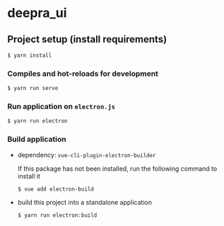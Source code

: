 # deepra_ui

## Project setup (install requirements)
```bash
$ yarn install
```

### Compiles and hot-reloads for development
```bash
$ yarn run serve
```

### Run application on `electron.js`
```bash
$ yarn run electron
```

### Build application
- dependency: `vue-cli-plugin-electron-builder`

    If this package has not been installed, run the following command to install it
    ```bash
    $ vue add electron-build
    ```

- build this project into a standalone application
    ```bash
    $ yarn run electron:build
    ```
